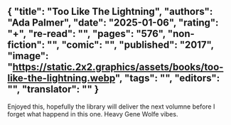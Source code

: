 {
 "title": "Too Like The Lightning",
 "authors": "Ada Palmer",
 "date": "2025-01-06",
 "rating": "+",
 "re-read": "",
 "pages": "576",
 "non-fiction": "",
 "comic": "",
 "published": "2017",
 "image": "https://static.2x2.graphics/assets/books/too-like-the-lightning.webp",
 "tags": "",
 "editors": "",
 "translator": ""
}
---
Enjoyed this, hopefully the library will deliver the next volumne before I forget what happend in this one. Heavy Gene Wolfe vibes.
